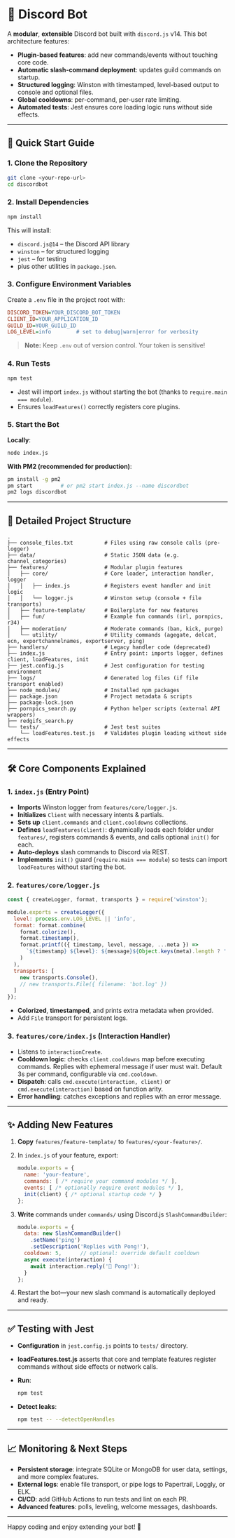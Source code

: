 # 🎉 Discord Bot

A **modular**, **extensible** Discord bot built with `discord.js` v14. This bot architecture features:

* **Plugin-based features**: add new commands/events without touching core code.
* **Automatic slash-command deployment**: updates guild commands on startup.
* **Structured logging**: Winston with timestamped, level-based output to console and optional files.
* **Global cooldowns**: per-command, per-user rate limiting.
* **Automated tests**: Jest ensures core loading logic runs without side effects.

---

## 🚀 Quick Start Guide

### 1. Clone the Repository

```bash
git clone <your-repo-url>
cd discordbot
```

### 2. Install Dependencies

```bash
npm install
```

This will install:

* `discord.js@14` – the Discord API library
* `winston` – for structured logging
* `jest` – for testing
* plus other utilities in `package.json`.

### 3. Configure Environment Variables

Create a `.env` file in the project root with:

```ini
DISCORD_TOKEN=YOUR_DISCORD_BOT_TOKEN
CLIENT_ID=YOUR_APPLICATION_ID
GUILD_ID=YOUR_GUILD_ID
LOG_LEVEL=info        # set to debug|warn|error for verbosity
```

> **Note:** Keep `.env` out of version control. Your token is sensitive!

### 4. Run Tests

```bash
npm test
```

* Jest will import `index.js` without starting the bot (thanks to `require.main === module`).
* Ensures `loadFeatures()` correctly registers core plugins.

### 5. Start the Bot

**Locally**:

```bash
node index.js
```

**With PM2 (recommended for production)**:

```bash
pm install -g pm2
pm start         # or pm2 start index.js --name discordbot
pm2 logs discordbot
```

---

## 📂 Detailed Project Structure

```text
.
├── console_files.txt          # Files using raw console calls (pre-logger)
├── data/                      # Static JSON data (e.g. channel_categories)
├── features/                  # Modular plugin features
│   ├── core/                  # Core loader, interaction handler, logger
│   │   ├── index.js           # Registers event handler and init logic
│   │   └── logger.js          # Winston setup (console + file transports)
│   ├── feature-template/      # Boilerplate for new features
│   ├── fun/                   # Example fun commands (irl, pornpics, r34)
│   ├── moderation/            # Moderate commands (ban, kick, purge)
│   └── utility/               # Utility commands (agegate, delcat, ecn, exportchannelnames, exportserver, ping)
├── handlers/                  # Legacy handler code (deprecated)
├── index.js                   # Entry point: imports logger, defines client, loadFeatures, init
├── jest.config.js             # Jest configuration for testing environment
├── logs/                      # Generated log files (if file transport enabled)
├── node_modules/              # Installed npm packages
├── package.json               # Project metadata & scripts
├── package-lock.json
├── pornpics_search.py         # Python helper scripts (external API wrappers)
├── redgifs_search.py
└── tests/                     # Jest test suites
    └── loadFeatures.test.js   # Validates plugin loading without side effects
```

---

## 🛠️ Core Components Explained

### 1. **`index.js`** (Entry Point)

* **Imports** Winston logger from `features/core/logger.js`.
* **Initializes** `Client` with necessary intents & partials.
* **Sets up** `client.commands` and `client.cooldowns` collections.
* **Defines** `loadFeatures(client)`: dynamically loads each folder under `features/`, registers commands & events, and calls optional `init()` for each.
* **Auto-deploys** slash commands to Discord via REST.
* **Implements** `init()` guard (`require.main === module`) so tests can import `loadFeatures` without starting the bot.

### 2. **`features/core/logger.js`**

```js
const { createLogger, format, transports } = require('winston');

module.exports = createLogger({
  level: process.env.LOG_LEVEL || 'info',
  format: format.combine(
    format.colorize(),
    format.timestamp(),
    format.printf(({ timestamp, level, message, ...meta }) =>
      `${timestamp} ${level}: ${message}${Object.keys(meta).length ? ' ' + JSON.stringify(meta) : ''}`
    )
  ),
  transports: [
    new transports.Console(),
    // new transports.File({ filename: 'bot.log' })
  ]
});
```

* **Colorized**, **timestamped**, and prints extra metadata when provided.
* Add `File` transport for persistent logs.

### 3. **`features/core/index.js`** (Interaction Handler)

* Listens to `interactionCreate`.
* **Cooldown logic**: checks `client.cooldowns` map before executing commands. Replies with ephemeral message if user must wait. Default 3s per command, configurable via `cmd.cooldown`.
* **Dispatch**: calls `cmd.execute(interaction, client)` or `cmd.execute(interaction)` based on function arity.
* **Error handling**: catches exceptions and replies with an error message.

---

## ✨ Adding New Features

1. **Copy** `features/feature-template/` to `features/<your-feature>/`.
2. In `index.js` of your feature, export:

   ```js
   module.exports = {
     name: 'your-feature',
     commands: [ /* require your command modules */ ],
     events: [ /* optionally require event modules */ ],
     init(client) { /* optional startup code */ }
   };
   ```
3. **Write** commands under `commands/` using Discord.js `SlashCommandBuilder`:

   ```js
   module.exports = {
     data: new SlashCommandBuilder()
       .setName('ping')
       .setDescription('Replies with Pong!'),
     cooldown: 5,      // optional: override default cooldown
     async execute(interaction) {
       await interaction.reply('🏓 Pong!');
     }
   };
   ```
4. Restart the bot—your new slash command is automatically deployed and ready.

---

## ✅ Testing with Jest

* **Configuration** in `jest.config.js` points to `tests/` directory.
* **loadFeatures.test.js** asserts that core and template features register commands without side effects or network calls.
* **Run**:

  ```bash
  npm test
  ```
* **Detect leaks**:

  ```bash
  npm test -- --detectOpenHandles
  ```

---

## 📈 Monitoring & Next Steps

* **Persistent storage**: integrate SQLite or MongoDB for user data, settings, and more complex features.
* **External logs**: enable file transport, or pipe logs to Papertrail, Loggly, or ELK.
* **CI/CD**: add GitHub Actions to run tests and lint on each PR.
* **Advanced features**: polls, leveling, welcome messages, dashboards.

---

Happy coding and enjoy extending your bot! 🚀
